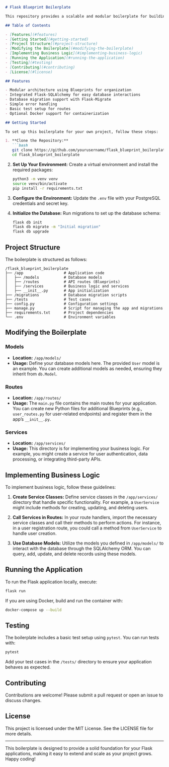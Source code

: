 
```markdown
# Flask Blueprint Boilerplate

This repository provides a scalable and modular boilerplate for building a Flask backend using Blueprints, Flask-SQLAlchemy for ORM, and PostgreSQL for the database. This template is designed to help you kickstart your web application development with a clean structure and organized components.

## Table of Contents

- [Features](#features)
- [Getting Started](#getting-started)
- [Project Structure](#project-structure)
- [Modifying the Boilerplate](#modifying-the-boilerplate)
- [Implementing Business Logic](#implementing-business-logic)
- [Running the Application](#running-the-application)
- [Testing](#testing)
- [Contributing](#contributing)
- [License](#license)

## Features

- Modular architecture using Blueprints for organization
- Integrated Flask-SQLAlchemy for easy database interactions
- Database migration support with Flask-Migrate
- Simple error handling
- Basic test setup for routes
- Optional Docker support for containerization

## Getting Started

To set up this boilerplate for your own project, follow these steps:

1. **Clone the Repository:**
   ```bash
   git clone https://github.com/yourusername/flask_blueprint_boilerplate.git
   cd flask_blueprint_boilerplate
   ```

2. **Set Up Your Environment:**
   Create a virtual environment and install the required packages:
   ```bash
   python3 -m venv venv
   source venv/bin/activate
   pip install -r requirements.txt
   ```

3. **Configure the Environment:**
   Update the `.env` file with your PostgreSQL credentials and secret key.

4. **Initialize the Database:**
   Run migrations to set up the database schema:
   ```bash
   flask db init
   flask db migrate -m "Initial migration"
   flask db upgrade
   ```

## Project Structure

The boilerplate is structured as follows:

```
/flask_blueprint_boilerplate
├── /app                  # Application code
│   ├── /models           # Database models
│   ├── /routes           # API routes (Blueprints)
│   ├── /services         # Business logic and services
│   ├── __init__.py       # App initialization
├── /migrations           # Database migration scripts
├── /tests                # Test cases
├── config.py             # Configuration settings
├── manage.py             # Script for managing the app and migrations
├── requirements.txt      # Project dependencies
└── .env                  # Environment variables
```

## Modifying the Boilerplate

### Models

- **Location:** `/app/models/`
- **Usage:** Define your database models here. The provided `User` model is an example. You can create additional models as needed, ensuring they inherit from `db.Model`.

### Routes

- **Location:** `/app/routes/`
- **Usage:** The `main.py` file contains the main routes for your application. You can create new Python files for additional Blueprints (e.g., `user_routes.py` for user-related endpoints) and register them in the app’s `__init__.py`.

### Services

- **Location:** `/app/services/`
- **Usage:** This directory is for implementing your business logic. For example, you might create a service for user authentication, data processing, or integrating third-party APIs.

## Implementing Business Logic

To implement business logic, follow these guidelines:

1. **Create Service Classes:**
   Define service classes in the `/app/services/` directory that handle specific functionality. For example, a `UserService` might include methods for creating, updating, and deleting users.

2. **Call Services in Routes:**
   In your route handlers, import the necessary service classes and call their methods to perform actions. For instance, in a user registration route, you could call a method from `UserService` to handle user creation.

3. **Use Database Models:**
   Utilize the models you defined in `/app/models/` to interact with the database through the SQLAlchemy ORM. You can query, add, update, and delete records using these models.

## Running the Application

To run the Flask application locally, execute:

```bash
flask run
```

If you are using Docker, build and run the container with:

```bash
docker-compose up --build
```

## Testing

The boilerplate includes a basic test setup using `pytest`. You can run tests with:

```bash
pytest
```

Add your test cases in the `/tests/` directory to ensure your application behaves as expected.

## Contributing

Contributions are welcome! Please submit a pull request or open an issue to discuss changes.

## License

This project is licensed under the MIT License. See the LICENSE file for more details.

---

This boilerplate is designed to provide a solid foundation for your Flask applications, making it easy to extend and scale as your project grows. Happy coding!
```
